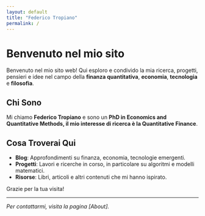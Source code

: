 ```yaml
---
layout: default
title: "Federico Tropiano"
permalink: /
---
```


# Benvenuto nel mio sito

Benvenuto nel mio sito web! Qui esploro e condivido la mia ricerca, progetti, pensieri e idee nel campo della **finanza quantitativa**, **economia**, **tecnologia** e **filosofia**.

## Chi Sono

Mi chiamo **Federico Tropiano** e sono un **PhD in Economics and Quantitative Methods, il mio interesse di ricerca è la Quantitative Finance**. 

## Cosa Troverai Qui

- **Blog**: Approfondimenti su finanza, economia, tecnologie emergenti.
- **Progetti**: Lavori e ricerche in corso, in particolare su algoritmi e modelli matematici.
- **Risorse**: Libri, articoli e altri contenuti che mi hanno ispirato.

Grazie per la tua visita!

---

*Per contattarmi, visita la pagina [About].*

